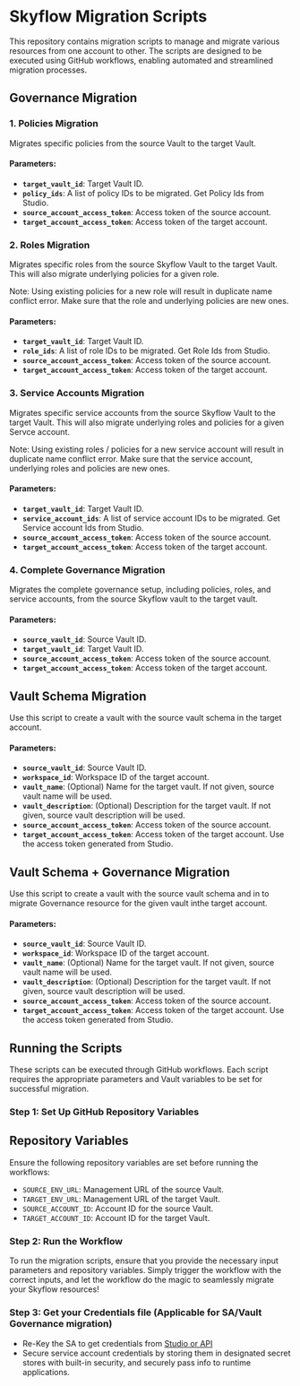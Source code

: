 # Skyflow Migration Scripts

This repository contains migration scripts to manage and migrate various resources from one account to other. The scripts are designed to be executed using GitHub workflows, enabling automated and streamlined migration processes.

## Governance Migration

### 1. Policies Migration

Migrates specific policies from the source Vault to the target Vault.

#### Parameters:
- **`target_vault_id`**: Target Vault ID.
- **`policy_ids`**: A list of policy IDs to be migrated. Get Policy Ids from Studio.
- **`source_account_access_token`**: Access token of the source account.
- **`target_account_access_token`**: Access token of the target account.

### 2. Roles Migration

Migrates specific roles from the source Skyflow Vault to the target Vault. This will also migrate underlying policies for a given role. 

Note: Using existing policies for a new role will result in duplicate name conflict error. Make sure that the role and underlying policies are new ones.

#### Parameters:
- **`target_vault_id`**: Target Vault ID.
- **`role_ids`**: A list of role IDs to be migrated. Get Role Ids from Studio.
- **`source_account_access_token`**: Access token of the source account.
- **`target_account_access_token`**: Access token of the target account.

### 3. Service Accounts Migration

Migrates specific service accounts from the source Skyflow Vault to the target Vault. This will also migrate underlying roles and policies for a given Servce account. 

Note: Using existing roles / policies for a new service account will result in duplicate name conflict error. Make sure that the service account, underlying roles and policies are new ones.

#### Parameters:
- **`target_vault_id`**: Target Vault ID.
- **`service_account_ids`**: A list of service account IDs to be migrated. Get Service account Ids from Studio.
- **`source_account_access_token`**: Access token of the source account.
- **`target_account_access_token`**: Access token of the target account.

### 4. Complete Governance Migration

Migrates the complete governance setup, including policies, roles, and service accounts, from the source Skyflow vault to the target vault.

#### Parameters:
- **`source_vault_id`**: Source Vault ID.
- **`target_vault_id`**: Target Vault ID.
- **`source_account_access_token`**: Access token of the source account.
- **`target_account_access_token`**: Access token of the target account.

## Vault Schema Migration

Use this script to create a vault with the source vault schema in the target account.

#### Parameters:
- **`source_vault_id`**: Source Vault ID.
- **`workspace_id`**: Workspace ID of the target account.
- **`vault_name`**: (Optional) Name for the target vault. If not given, source vault name will be used.
- **`vault_description`**: (Optional) Description for the target vault. If not given, source vault description will be used.
- **`source_account_access_token`**: Access token of the source account.
- **`target_account_access_token`**: Access token of the target account. Use the access token generated from Studio.

## Vault Schema + Governance Migration

Use this script to create a vault with the source vault schema and in to migrate Governance resource for the given vault inthe target account.

#### Parameters:
- **`source_vault_id`**: Source Vault ID.
- **`workspace_id`**: Workspace ID of the target account.
- **`vault_name`**: (Optional) Name for the target vault. If not given, source vault name will be used.
- **`vault_description`**: (Optional) Description for the target vault. If not given, source vault description will be used.
- **`source_account_access_token`**: Access token of the source account.
- **`target_account_access_token`**: Access token of the target account. Use the access token generated from Studio.

## Running the Scripts

These scripts can be executed through GitHub workflows. Each script requires the appropriate parameters and Vault variables to be set for successful migration.

### Step 1: Set Up GitHub Repository Variables

## Repository Variables

Ensure the following repository variables are set before running the workflows:

- `SOURCE_ENV_URL`: Management URL of the source Vault.
- `TARGET_ENV_URL`: Management URL of the target Vault.
- `SOURCE_ACCOUNT_ID`: Account ID for the source Vault.
- `TARGET_ACCOUNT_ID`: Account ID for the target Vault.

### Step 2: Run the Workflow

To run the migration scripts, ensure that you provide the necessary input parameters and repository variables. Simply trigger the workflow with the correct inputs, and let the workflow do the magic to seamlessly migrate your Skyflow resources!

### Step 3: Get your Credentials file (Applicable for SA/Vault Governance migration)

- Re-Key the SA to get credentials from [Studio or API](https://docs.skyflow.com/rotate-service-account-keys/#prerequisites)
- Secure service account credentials by storing them in designated secret stores with built-in security, and securely pass info to runtime applications.